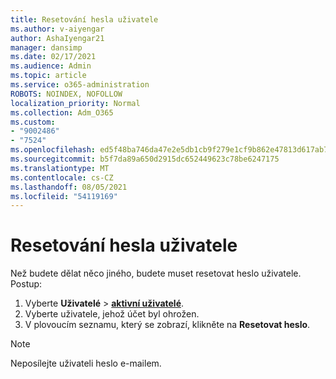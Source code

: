 ```yaml
---
title: Resetování hesla uživatele
ms.author: v-aiyengar
author: AshaIyengar21
manager: dansimp
ms.date: 02/17/2021
ms.audience: Admin
ms.topic: article
ms.service: o365-administration
ROBOTS: NOINDEX, NOFOLLOW
localization_priority: Normal
ms.collection: Adm_O365
ms.custom:
- "9002486"
- "7524"
ms.openlocfilehash: ed5f48ba746da47e2e5db1cb9f279e1cf9b862e47813d617ab7df18ed64725ed
ms.sourcegitcommit: b5f7da89a650d2915dc652449623c78be6247175
ms.translationtype: MT
ms.contentlocale: cs-CZ
ms.lasthandoff: 08/05/2021
ms.locfileid: "54119169"
---
```

# <a name="reset-the-users-password"></a>Resetování hesla uživatele

Než budete dělat něco jiného, budete muset resetovat heslo uživatele. Postup:

1. Vyberte **Uživatelé**  >  **[aktivní uživatelé](https://go.microsoft.com/fwlink/p/?linkid=834822)**.
1. Vyberte uživatele, jehož účet byl ohrožen.
1. V plovoucím seznamu, který se zobrazí, klikněte na **Resetovat heslo**.

> [!NOTE]
> Neposílejte uživateli heslo e-mailem.
